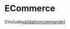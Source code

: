 # ECommerce

[!include[validationcommande](ecommerce.validationcommande.autogen.md)]
















































































































